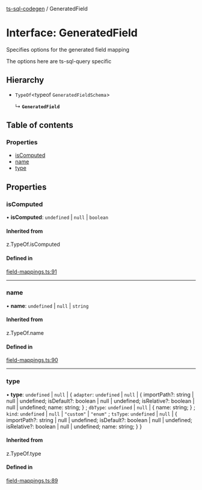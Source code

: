 [ts-sql-codegen](../README.md) / GeneratedField

# Interface: GeneratedField

Specifies options for the generated field mapping

The options here are ts-sql-query specific

## Hierarchy

- `TypeOf`<typeof `GeneratedFieldSchema`\>

  ↳ **`GeneratedField`**

## Table of contents

### Properties

- [isComputed](GeneratedField.md#iscomputed)
- [name](GeneratedField.md#name)
- [type](GeneratedField.md#type)

## Properties

### isComputed

• **isComputed**: `undefined` \| ``null`` \| `boolean`

#### Inherited from

z.TypeOf.isComputed

#### Defined in

[field-mappings.ts:91](https://github.com/lorefnon/ts-sql-codegen/blob/57b704f/src/field-mappings.ts#L91)

___

### name

• **name**: `undefined` \| ``null`` \| `string`

#### Inherited from

z.TypeOf.name

#### Defined in

[field-mappings.ts:90](https://github.com/lorefnon/ts-sql-codegen/blob/57b704f/src/field-mappings.ts#L90)

___

### type

• **type**: `undefined` \| ``null`` \| { `adapter`: `undefined` \| ``null`` \| { importPath?: string \| null \| undefined; isDefault?: boolean \| null \| undefined; isRelative?: boolean \| null \| undefined; name: string; } ; `dbType`: `undefined` \| ``null`` \| { name: string; } ; `kind`: `undefined` \| ``null`` \| ``"custom"`` \| ``"enum"`` ; `tsType`: `undefined` \| ``null`` \| { importPath?: string \| null \| undefined; isDefault?: boolean \| null \| undefined; isRelative?: boolean \| null \| undefined; name: string; }  }

#### Inherited from

z.TypeOf.type

#### Defined in

[field-mappings.ts:89](https://github.com/lorefnon/ts-sql-codegen/blob/57b704f/src/field-mappings.ts#L89)
